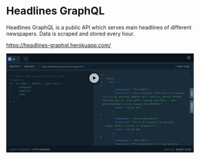 # Headlines GraphQL
Headlines GraphQL is a public API which serves main headlines of different newspapers. Data is scraped and stored every hour.

https://headlines-graphql.herokuapp.com/

![alt text](https://raw.githubusercontent.com/alandouglas96/headlines-graphql/master/assets/Playground.png)
